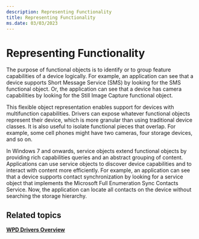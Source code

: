 ```yaml
---
description: Representing Functionality
title: Representing Functionality
ms.date: 03/03/2023
---
```


# Representing Functionality


The purpose of functional objects is to identify or to group feature capabilities of a device logically. For example, an application can see that a device supports Short Message Service (SMS) by looking for the SMS functional object. Or, the application can see that a device has camera capabilities by looking for the Still Image Capture functional object.

This flexible object representation enables support for devices with multifunction capabilities. Drivers can expose whatever functional objects represent their device, which is more granular than using traditional device classes. It is also useful to isolate functional pieces that overlap. For example, some cell phones might have two cameras, four storage devices, and so on.

In Windows 7 and onwards, service objects extend functional objects by providing rich capabilities queries and an abstract grouping of content. Applications can use service objects to discover device capabilities and to interact with content more efficiently. For example, an application can see that a device supports contact synchronization by looking for a service object that implements the Microsoft Full Enumeration Sync Contacts Service. Now, the application can locate all contacts on the device without searching the storage hierarchy.

## <span id="related_topics"></span>Related topics


[**WPD Drivers Overview**](wpd-drivers-overview.md)

 

 





